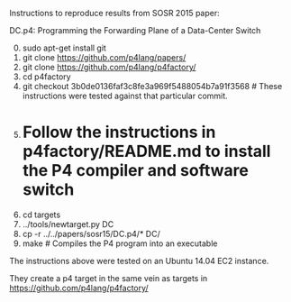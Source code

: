 Instructions to reproduce results from SOSR 2015 paper:

DC.p4: Programming the Forwarding Plane of a Data-Center Switch

0. sudo apt-get install git
1. git clone https://github.com/p4lang/papers/
2. git clone https://github.com/p4lang/p4factory/
3. cd p4factory
4. git checkout 3b0de0136faf3c8fe3a969f5488054b7a91f3568 # These instructions were tested against that particular commit.
5. # Follow the instructions in p4factory/README.md to install the P4 compiler and software switch
6. cd targets
7. ../tools/newtarget.py DC
8. cp -r ../../papers/sosr15/DC.p4/* DC/
9. make # Compiles the P4 program into an executable

The instructions above were tested on an Ubuntu 14.04 EC2 instance.

They create a p4 target in the same vein as targets in https://github.com/p4lang/p4factory/
